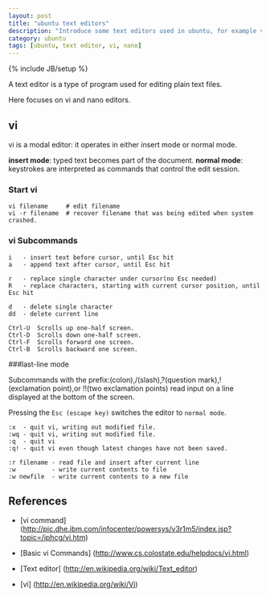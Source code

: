 ```yaml
---
layout: post
title: "ubuntu text editors"
description: "Introduce some text editors used in ubuntu, for example vi and nano editor."
category: ubuntu
tags: [ubuntu, text editor, vi, nano]
---
```

{% include JB/setup %}

A text editor is a type of program used for editing plain text files.

Here focuses on vi and nano editors.

## vi

vi is a modal editor: it operates in either insert mode or normal mode.

**insert mode**: typed text becomes part of the document.
**normal mode**: keystrokes are interpreted as commands that control the edit session.

### Start vi

    vi filename     # edit filename
    vi -r filename  # recover filename that was being edited when system crashed.

### vi Subcommands

    i   - insert text before cursor, until Esc hit
    a   - append text after cursor, until Esc hit

    r   - replace single character under cursor(no Esc needed)
    R   - replace characters, starting with current cursor position, until Esc hit

    d   - delete single character
    dd  - delete current line

    Ctrl-U 	Scrolls up one-half screen.
    Ctrl-D 	Scrolls down one-half screen.
    Ctrl-F 	Scrolls forward one screen.
    Ctrl-B 	Scrolls backward one screen.

###last-line mode

Subcommands with the prefix:(colon),/(slash),?(question mark),!(exclamation point),or !!(two exclamation points) read input on a line displayed at the bottom of the screen.

Pressing the `Esc (escape key)` switches the editor to `normal mode`.

    :x  - quit vi, writing out modified file.
    :wq - quit vi, writing out modified file.
    :q  - quit vi
    :q! - quit vi even though latest changes have not been saved.

    :r filename - read file and insert after current line
    :w          - write current contents to file
    :w newfile  - write current contents to a new file

## References

- [vi command] (http://pic.dhe.ibm.com/infocenter/powersys/v3r1m5/index.jsp?topic=/iphcg/vi.htm)

- [Basic vi Commands] (http://www.cs.colostate.edu/helpdocs/vi.html)

- [Text editor] (http://en.wikipedia.org/wiki/Text_editor)

- [vi] (http://en.wikipedia.org/wiki/Vi)


